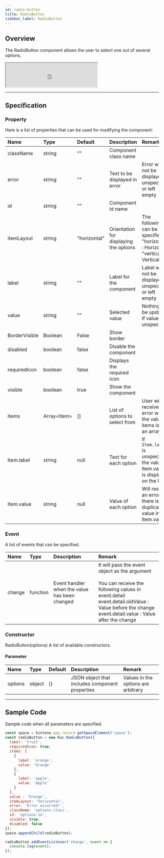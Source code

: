```yaml
---
id: radio-button
title: RadioButton
sidebar_label: RadioButton
---
```


## Overview

The RadioButton component allows the user to select one out of several options.

<iframe src="https://kuc-storybook.netlify.app/iframe.html?id=radio-button--document" title="radio-button image" height="80px"></iframe>

---

## Specification

### Property

Here is a list of properties that can be used for modifying the component:

| Name  | Type | Default | Description | Remark |
| :--- | :--- | :--- | :--- | :--- |
| className | string | ""  | Component class name | |
| error | string | ""  | Text to be displayed in error | Error will not be displayed if unspecified or left empty |
| id | string | ""  | Component id name | |
| itemLayout | string | "horizontal"  | Orientation for displaying the options | The following can be specified: <br>"horizontal"  : Horizontal<br>"vertical"  : Vertical |
| label | string | ""  | Label for the component | Label will not be displayed if unspecified or left empty |
| value | string | ""  | Selected value | Nothing will be updated if value is unspecified |
| BorderVisible | Boolean | False | Show border | |
| disabled | boolean | false | Disable the component | |
| requiredIcon | boolean | false | Displays the required icon | |
| visible | boolean | true | Show the component | |
| items | Array\<Item\> | []  | List of options to select from | User will receive error when the value of items is not an array |
| Item.label | string | null | Text for each option | If `Item.label` is unspecified, the value of Item.value is displayed on the UI |
| Item.value | string | null | Value of each option | Will result an error if there is duplicated value in Item.value |

### Event
A list of events that can be specified.

| Name | Type | Description | Remark |
| :--- | :--- | :--- | :--- |
| change | function | Event handler when the value has been changed | It will pass the event object as the argument<br><br>You can receive the following values in event.detail<br>event.detail.oldValue  : Value before the change<br>event.detail.value  : Value after the change |

### Constructor

RadioButton(options)
A list of available constructors.

#### Parameter

| Name | Type | Default | Description | Remark |
| :--- | :--- | :--- | :--- | :--- |
| options | object | {} | JSON object that includes component properties | Values in the options are arbitrary |

---
## Sample Code

Sample code when all parameters are specified.

```javascript
const space = kintone.app.record.getSpaceElement('space');
const radioButton = new Kuc.RadioButton({
  label: 'Fruit',
  requiredIcon: true,
  items: [
    {
      label: 'orange',
      value: 'Orange'
    },
    {
      label: 'apple',
      value: 'Apple'
    }
  ],
  value : 'Orange',
  itemLayout: 'horizontal',
  error: 'Error occurred!',
  className: 'options-class',
  id: 'options-id',
  visible: true,
  disabled: false
});
space.appendChild(radioButton);

radioButton.addEventListener('change', event => {
  console.log(event);
});
```
